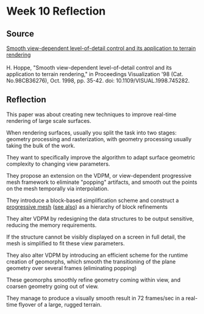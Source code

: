 # Week 10 Reflection

## Source

[Smooth view-dependent level-of-detail control and its application to terrain rendering](https://ieeexplore.ieee.org/stamp/stamp.jsp?tp=&arnumber=745282)
<br />
<br />
H. Hoppe, "Smooth view-dependent level-of-detail control and its application to terrain rendering," in Proceedings Visualization '98 (Cat. No.98CB36276), Oct. 1998, pp. 35-42.
doi: 10.1109/VISUAL.1998.745282.

## Reflection

This paper was about creating new techniques to improve real-time
rendering of large scale surfaces.

When rendering surfaces, usually you split the task into two
stages: geometry processing and rasterization, with geometry
processing usually taking the bulk of the work.

They want to specifically improve the algorithm to adapt
surface geometric complexity to changing view parameters.

They propose an extension on the VDPM, or view-dependent
progressive mesh framework to eliminate "popping" artifacts,
and smooth out the points on the mesh temporally via
interpolation.

They introduce a block-based simplification scheme and construct
a [progressive mesh](https://en.wikipedia.org/wiki/Progressive_meshes) ([see also](https://dl.acm.org/doi/10.1145/237170.237216)) as a hierarchy of block refinements

They alter VDPM by redesigning the data structures to be output
sensitive, reducing the memory requirements.

If the structure cannot be visibly displayed on a screen in full
detail, the mesh is simplified to fit these view parameters.

They also alter VDPM by introducing an efficient scheme for the
runtime creation of geomorphs, which smooth the transitioning of
the plane geometry over several frames (eliminating popping)

These geomorphs smoothly refine geometry coming within view, and coarsen geometry going out of view.

They manage to produce a visually smooth result in 72 frames/sec
in a real-time flyover of a large, rugged terrain.

